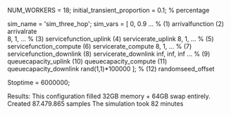 

NUM_WORKERS = 18;
initial_transient_proportion = 0.1; % percentage

sim_name = 'sim_three_hop';
sim_vars = [ 0, 0.9  ...                % (1)  arrivalfunction          (2)  arrivalrate  
             8, 1, ...                  % (3)  servicefunction_uplink   (4)  servicerate_uplink
             8, 1, ...                  % (5)  servicefunction_compute  (6)  servicerate_compute
             8, 1, ...                  % (7)  servicefunction_downlink (8)  servicerate_downlink
             inf, inf, inf  ...         % (9)  queuecapacity_uplink     (10) queuecapacity_compute  (11) queuecapacity_downlink
             rand(1,1)*100000 ];        % (12) randomseed_offset 

Stoptime = 6000000; 

Results:
This configuration filled 32GB memory + 64GB swap entirely.
Created 87.479.865 samples
The simulation took 82 minutes

